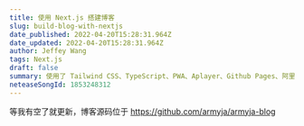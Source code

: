 ```yaml
---
title: 使用 Next.js 搭建博客
slug: build-blog-with-nextjs
date_published: 2022-04-20T15:28:31.964Z
date_updated: 2022-04-20T15:28:31.964Z
author: Jeffey Wang
tags: Next.js
draft: false
summary: 使用了 Tailwind CSS、TypeScript、PWA、Aplayer、Github Pages、阿里云 OSS
neteaseSongId: 1853248312
---
```


等我有空了就更新，博客源码位于 https://github.com/armyja/armyja-blog
